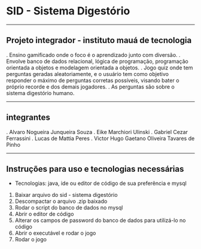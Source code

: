 # SID - Sistema Digestório

---

## Projeto integrador - instituto mauá de tecnologia
. Ensino gamificado onde o foco é o aprendizado junto com diversão.
. Envolve banco de dados relacional, lógica de programação, programação orientada a objetos e modelagem orientada a objetos.
. Jogo quiz onde tem perguntas geradas aleatoriamente, e o usuário tem como objetivo responder o máximo de perguntas corretas possíveis, visando bater o próprio recorde e dos demais jogadores.
. As perguntas são sobre o sistema digestório humano.

---

## **integrantes**
. Alvaro Nogueira Junqueira Souza
. Eike Marchiori Ulinski
. Gabriel Cezar Ferrassini
. Lucas de Mattia Peres
. Victor Hugo Gaetano Oliveira Tavares de Pinho

---

## Instruções para uso e tecnologias necessárias
- Tecnologias: java, ide ou editor de código de sua preferência e mysql

1. Baixar arquivo do sid - sistema digestório
2. Descompactar o arquivo .zip baixado
3. Rodar o script do banco de dados no mysql
4. Abrir o editor de código
5. Alterar os campos de password do banco de dados para utilizá-lo no código
6. Abrir o executável e rodar o jogo
7. Rodar o jogo
